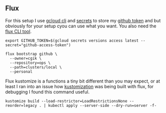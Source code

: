 ## Flux
For this setup I use [gcloud cli](https://cloud.google.com/sdk/docs/install) and [secrets](https://cloud.google.com/secret-manager) to store my [github token](https://docs.github.com/en/authentication/keeping-your-account-and-data-secure/creating-a-personal-access-token) and but obviously for your setup cyou can use what you want.
You also need the [flux CLI tool](https://fluxcd.io/docs/installation/).

```shell
export GITHUB_TOKEN=$(gcloud secrets versions access latest --secret="github-access-token")

flux bootstrap github \
  --owner=cgik \
  --repository=ops \
  --path=clusters/local \
  --personal
```

Flux kustomize is a functions a tiny bit different than you may expect, or at least I ran into an issue how [kustomization](https://kubectl.docs.kubernetes.io/installation/kustomize/binaries/) was being built with flux, for debugging I found this command useful.

```shell
kustomize build --load-restrictor=LoadRestrictionsNone --reorder=legacy . | kubectl apply --server-side --dry-run=server -f-
```